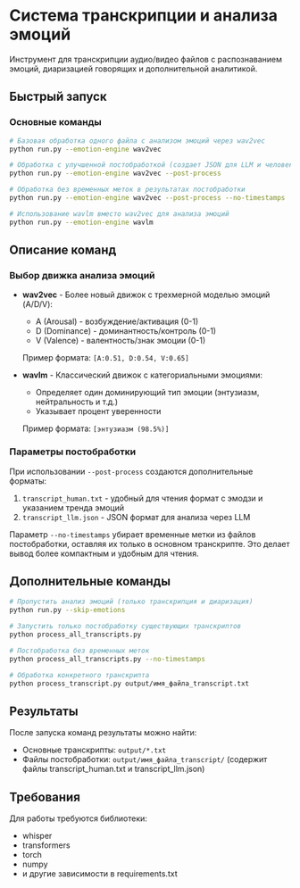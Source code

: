 # Система транскрипции и анализа эмоций

Инструмент для транскрипции аудио/видео файлов с распознаванием эмоций, диаризацией говорящих и дополнительной аналитикой.

## Быстрый запуск

### Основные команды

```bash
# Базовая обработка одного файла с анализом эмоций через wav2vec
python run.py --emotion-engine wav2vec

# Обработка с улучшенной постобработкой (создает JSON для LLM и человеко-читаемые форматы)
python run.py --emotion-engine wav2vec --post-process

# Обработка без временных меток в результатах постобработки
python run.py --emotion-engine wav2vec --post-process --no-timestamps

# Использование wavlm вместо wav2vec для анализа эмоций
python run.py --emotion-engine wavlm
```

## Описание команд

### Выбор движка анализа эмоций

- **wav2vec** - Более новый движок с трехмерной моделью эмоций (A/D/V):
  - A (Arousal) - возбуждение/активация (0-1)
  - D (Dominance) - доминантность/контроль (0-1)
  - V (Valence) - валентность/знак эмоции (0-1)
  
  Пример формата: `[A:0.51, D:0.54, V:0.65]`

- **wavlm** - Классический движок с категориальными эмоциями:
  - Определяет один доминирующий тип эмоции (энтузиазм, нейтральность и т.д.)
  - Указывает процент уверенности
  
  Пример формата: `[энтузиазм (98.5%)]`

### Параметры постобработки

При использовании `--post-process` создаются дополнительные форматы:

1. `transcript_human.txt` - удобный для чтения формат с эмодзи и указанием тренда эмоций
2. `transcript_llm.json` - JSON формат для анализа через LLM

Параметр `--no-timestamps` убирает временные метки из файлов постобработки, оставляя их только в основном транскрипте. Это делает вывод более компактным и удобным для чтения.

## Дополнительные команды

```bash
# Пропустить анализ эмоций (только транскрипция и диаризация)
python run.py --skip-emotions

# Запустить только постобработку существующих транскриптов
python process_all_transcripts.py

# Постобработка без временных меток
python process_all_transcripts.py --no-timestamps

# Обработка конкретного транскрипта
python process_transcript.py output/имя_файла_transcript.txt
```

## Результаты

После запуска команд результаты можно найти:

- Основные транскрипты: `output/*.txt`
- Файлы постобработки: `output/имя_файла_transcript/` (содержит файлы transcript_human.txt и transcript_llm.json)

## Требования

Для работы требуются библиотеки:
- whisper
- transformers
- torch
- numpy
- и другие зависимости в requirements.txt 